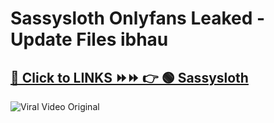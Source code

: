 
 # Sassysloth Onlyfans Leaked - Update Files ibhau

## <h2><a href="https://clipsfans.com/Sassysloth&ref=git">🔗 Click to LINKS ⏩⏩ 👉 🟢 Sassysloth </a></h2>

<a href="https://clipsfans.com/Sassysloth&ref=git" rel="nofollow" data-target="animated-image.originalLink"><img src="https://i.ibb.co.com/xMMVF88/686577567.gif" alt="Viral Video Original" style="max-width: 100%; display: inline-block;" data-target="animated-image.originalImage"></a>

